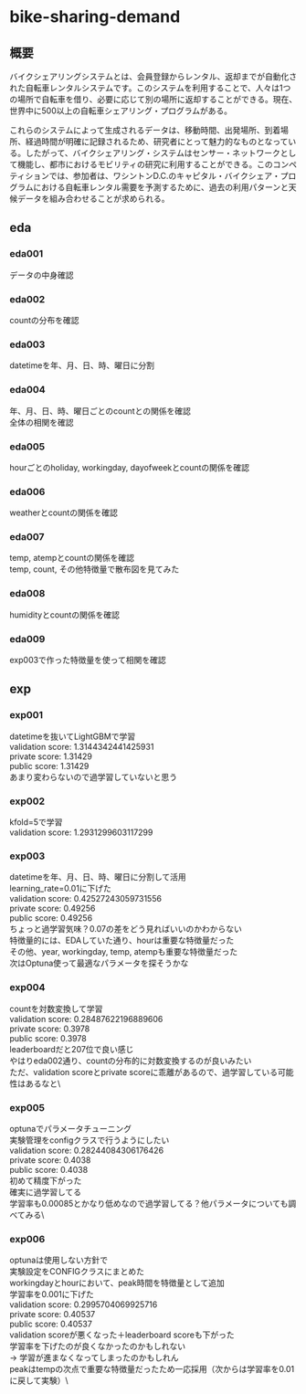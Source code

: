 # bike-sharing-demand

## 概要
バイクシェアリングシステムとは、会員登録からレンタル、返却までが自動化された自転車レンタルシステムです。このシステムを利用することで、人々は1つの場所で自転車を借り、必要に応じて別の場所に返却することができる。現在、世界中に500以上の自転車シェアリング・プログラムがある。

これらのシステムによって生成されるデータは、移動時間、出発場所、到着場所、経過時間が明確に記録されるため、研究者にとって魅力的なものとなっている。したがって、バイクシェアリング・システムはセンサー・ネットワークとして機能し、都市におけるモビリティの研究に利用することができる。このコンペティションでは、参加者は、ワシントンD.C.のキャピタル・バイクシェア・プログラムにおける自転車レンタル需要を予測するために、過去の利用パターンと天候データを組み合わせることが求められる。

## eda

### eda001
データの中身確認

### eda002
countの分布を確認

### eda003
datetimeを年、月、日、時、曜日に分割

### eda004
年、月、日、時、曜日ごとのcountとの関係を確認\
全体の相関を確認

### eda005
hourごとのholiday, workingday, dayofweekとcountの関係を確認

### eda006
weatherとcountの関係を確認

### eda007
temp, atempとcountの関係を確認\
temp, count, その他特徴量で散布図を見てみた

### eda008
humidityとcountの関係を確認

### eda009
exp003で作った特徴量を使って相関を確認

## exp

### exp001
datetimeを抜いてLightGBMで学習\
validation score: 1.3144342441425931\
private score: 1.31429\
public score: 1.31429\
あまり変わらないので過学習していないと思う

### exp002
kfold=5で学習\
validation score: 1.2931299603117299

### exp003
datetimeを年、月、日、時、曜日に分割して活用\
learning_rate=0.01に下げた\
validation score: 0.42527243059731556\
private score: 0.49256\
public score: 0.49256\
ちょっと過学習気味？0.07の差をどう見ればいいのかわからない\
特徴量的には、EDAしていた通り、hourは重要な特徴量だった\
その他、year, workingday, temp, atempも重要な特徴量だった\
次はOptuna使って最適なパラメータを探そうかな

### exp004
countを対数変換して学習\
validation score: 0.28487622196889606\
private score: 0.3978\
public score: 0.3978\
leaderboardだと207位で良い感じ\
やはりeda002通り、countの分布的に対数変換するのが良いみたい\
ただ、validation scoreとprivate scoreに乖離があるので、過学習している可能性はあるなと\

### exp005
optunaでパラメータチューニング\
実験管理をconfigクラスで行うようにしたい\
validation score: 0.28244084306176426\
private score: 0.4038\
public score: 0.4038\
初めて精度下がった\
確実に過学習してる\
学習率も0.00085とかなり低めなので過学習してる？他パラメータについても調べてみる\

### exp006
optunaは使用しない方針で\
実験設定をCONFIGクラスにまとめた\
workingdayとhourにおいて、peak時間を特徴量として追加\
学習率を0.001に下げた\
validation score: 0.2995704069925716\
private score: 0.40537\
public score: 0.40537\
validation scoreが悪くなった＋leaderboard scoreも下がった\
学習率を下げたのが良くなかったのかもしれない\
→ 学習が進まなくなってしまったのかもしれん\
peakはtempの次点で重要な特徴量だったため一応採用（次からは学習率を0.01に戻して実験）\